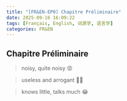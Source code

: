 ```yaml
---
title: "[FR&EN-EP0] Chapitre Préliminaire"
date: 2025-09-16 16:09:22
tags: [Français, English, 词源学, 语言学]
categories: FR&EN
---
```


## Chapitre Préliminaire

> noisy, quite noisy 😡

> useless and arrogant 😮‍💨

> knows little, talks much 😂